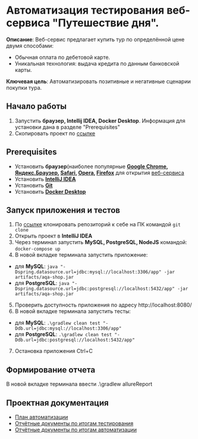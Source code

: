 # Автоматизация тестирования веб-сервиса "Путешествие дня".
**Описание**: Веб-сервис предлагает купить тур по определённой цене двумя способами:

- Обычная оплата по дебетовой карте.
- Уникальная технология: выдача кредита по данным банковской карты.

**Ключевая цель**: Автоматизировать позитивные и негативные сценарии покупки тура.

## Начало работы

1. Запустить **браузер, Intellij IDEA, Docker Desktop**. Информация для установки дана в разделе "Prerequisites"
2. Скопировать проект по [ссылке](https://github.com/VasilevNik/QA-Diplom)

## Prerequisites

- Установить **браузер**(наиболее популярные **[Google Chrome](https://www.google.com/intl/ru/chrome/browser-tools/), [Яндекс.Браузер](https://browser.yandex.ru/), [Safari](https://www.apple.com/ru/safari/), [Opera](https://www.opera.com/ru/browsers/opera), [Firefox](https://www.mozilla.org/ru/firefox/new/)** для открытия [веб-сервиса](http://localhost:8080/)
- Установить **[IntelliJ IDEA](https://www.jetbrains.com/ru-ru/idea/download/)**
- Установить **[Git](https://desktop.github.com/)**
- Установить **[Docker Desktop](https://www.docker.com/products/docker-desktop/)**


## Запуск приложения и тестов

1. По [ссылке](https://github.com/VasilevNik/QA-Diplom) клонировать репозиторий к себе на ПК командой `git clone`
2. Открыть проект в **IntelliJ IDEA**
3. Через терминал запустить **MySQL, PostgreSQL, NodeJS** командой: `docker-compose up`
4. В новой вкладке терминала запустить приложение:
- для **MySQL**: `java "-Dspring.datasource.url=jdbc:mysql://localhost:3306/app" -jar artifacts/aqa-shop.jar`
- для **PostgreSQL**: `java "-Dspring.datasource.url=jdbc:postgresql://localhost:5432/app" -jar artifacts/aqa-shop.jar`
5. Проверить доступность приложения по адресу http://localhost:8080/
6. В новой вкладке терминала запустить тесты:
- для **MySQL**: `.\gradlew clean test "-Ddb.url=jdbc:mysql://localhost:3306/app"`
- для **PostgreSQL**: `.\gradlew clean test "-Ddb.url=jdbc:postgresql://localhost:5432/app"`
7. Остановка приложения Ctrl+C

## Формирование отчета
В новой вкладке терминала ввести .\gradlew allureReport

## Проектная документация

- [План автоматизации](https://github.com/VasilevNik/QA-Diplom/blob/main/docs/Plan.md)
- [Отчётные документы по итогам тестирования](https://github.com/VasilevNik/QA-Diplom/blob/main/docs/Report.md)
- [Отчётные документы по итогам автоматизации](https://github.com/VasilevNik/QA-Diplom/blob/main/docs/Summary.md)
